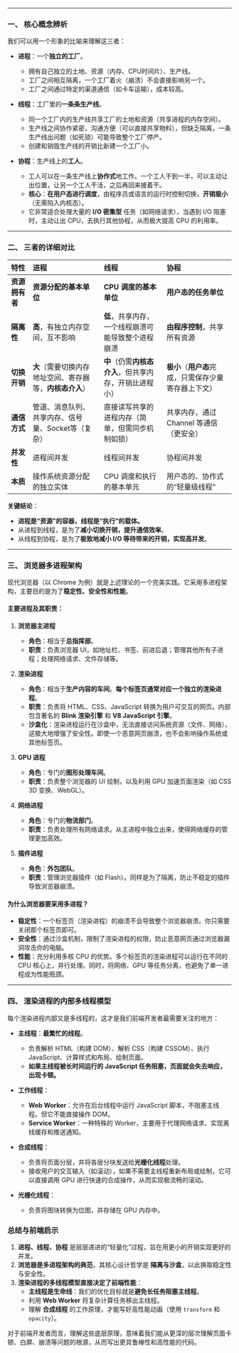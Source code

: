 
---

### 一、 核心概念辨析

我们可以用一个形象的比喻来理解这三者：

*   **进程**：一个**独立的工厂**。
    *   拥有自己独立的土地、资源（内存、CPU时间片）、生产线。
    *   工厂之间相互隔离，一个工厂着火（崩溃）不会直接影响另一个。
    *   工厂之间通过特定的渠道通信（如卡车运输），成本较高。

*   **线程**：工厂里的**一条条生产线**。
    *   同一个工厂内的生产线共享工厂的土地和资源（共享进程的内存空间）。
    *   生产线之间协作紧密，沟通方便（可以直接共享物料），但缺乏隔离，一条生产线出问题（如死锁）可能导致整个工厂停产。
    *   创建和销毁生产线的开销比新建一个工厂小。

*   **协程**：生产线上的**工人**。
    *   工人可以在一条生产线上**协作式**地工作。一个工人干到一半，可以主动让出位置，让另一个工人干活，之后再回来接着干。
    *   **核心**：**在用户态进行调度**，由程序员或语言的运行时控制切换，**开销极小**（无需陷入内核态）。
    *   它非常适合处理大量的 **I/O 密集型** 任务（如网络请求），当遇到 I/O 阻塞时，主动让出 CPU，去执行其他协程，从而极大提高 CPU 的利用率。

---

### 二、 三者的详细对比

| 特性 | 进程 | 线程 | 协程 |
| :--- | :--- | :--- | :--- |
| **资源拥有者** | **资源分配的基本单位** | **CPU 调度的基本单位** | **用户态的任务单位** |
| **隔离性** | **高**，有独立内存空间，互不影响 | **低**，共享内存，一个线程崩溃可能导致整个进程崩溃 | **由程序控制**，共享所有资源 |
| **切换开销** | **大**（需要切换内存地址空间、寄存器等，**内核态介入**） | **中**（仍需**内核态介入**，但共享内存，开销比进程小） | **极小**（**用户态**完成，只需保存少量寄存器上下文） |
| **通信方式** | 管道、消息队列、共享内存、信号量、Socket等（复杂） | 直接读写共享的进程内存（简单，但需同步机制如锁） | 共享内存，通过 Channel 等通信（更安全） |
| **并发性** | 进程间并发 | 线程间并发 | 协程间并发 |
| **本质** | 操作系统资源分配的独立实体 | CPU 调度和执行的基本单元 | 用户态的、协作式的“轻量级线程” |

**关键结论**：
*   **进程是“资源”的容器，线程是“执行”的载体。**
*   从进程到线程，是为了**减小切换开销，提升通信效率**。
*   从线程到协程，是为了**极致地减小 I/O 等待带来的开销，实现高并发**。

---

### 三、 浏览器多进程架构

现代浏览器（以 Chrome 为例）就是上述理论的一个完美实践。它采用多进程架构，主要目的是为了**稳定性、安全性和性能**。

#### 主要进程及其职责：

1.  **浏览器主进程**
    *   **角色**：相当于**总指挥部**。
    *   **职责**：负责浏览器 UI，如地址栏、书签、前进后退；管理其他所有子进程；处理网络请求、文件存储等。

2.  **渲染进程**
    *   **角色**：相当于**生产内容的车间**。**每个标签页通常对应一个独立的渲染进程**。
    *   **职责**：负责将 HTML、CSS、JavaScript 转换为用户可交互的网页。内部包含著名的 **Blink 渲染引擎** 和 **V8 JavaScript 引擎**。
    *   **沙盒化**：渲染进程运行在沙盒中，无法直接访问系统资源（文件、网络），这极大地增强了安全性。即使一个恶意网页崩溃，也不会影响操作系统或其他标签页。

3.  **GPU 进程**
    *   **角色**：专门的**图形处理车间**。
    *   **职责**：负责整个浏览器的 UI 绘制，以及利用 GPU 加速页面渲染（如 CSS 3D 变换、WebGL）。

4.  **网络进程**
    *   **角色**：专门的**物流部门**。
    *   **职责**：负责处理所有网络请求。从主进程中独立出来，使得网络缓存的管理更加高效。

5.  **插件进程**
    *   **角色**：**外包团队**。
    *   **职责**：管理浏览器插件（如 Flash）。同样是为了隔离，防止不稳定的插件导致浏览器崩溃。

#### 为什么浏览器要采用多进程？

*   **稳定性**：一个标签页（渲染进程）的崩溃不会导致整个浏览器崩溃。你只需要关闭那个标签页即可。
*   **安全性**：通过沙盒机制，限制了渲染进程的权限，防止恶意网页通过浏览器漏洞攻击你的电脑。
*   **性能**：充分利用多核 CPU 的优势。多个标签页的渲染进程可以运行在不同的 CPU 核心上，并行处理。同时，将网络、GPU 等任务分离，也避免了单一进程成为性能瓶颈。

---

### 四、 渲染进程的内部多线程模型

每个渲染进程内部又是多线程的，这才是我们前端开发者最需要关注的地方：

*   **主线程**：**最繁忙的线程**。
    *   负责解析 HTML（构建 DOM）、解析 CSS（构建 CSSOM）、执行 JavaScript、计算样式和布局、绘制页面。
    *   **如果主线程被长时间运行的 JavaScript 任务阻塞，页面就会失去响应，出现卡顿。**

*   **工作线程**：
    *   **Web Worker**：允许在后台线程中运行 JavaScript 脚本，不阻塞主线程。但它不能直接操作 DOM。
    *   **Service Worker**：一种特殊的 Worker，主要用于代理网络请求、实现离线缓存和推送通知。

*   **合成线程**：
    *   负责将页面分层，并将各层分块发送给**光栅化线程**处理。
    *   接收用户的交互输入（如滚动），如果不需要主线程重新布局或绘制，它可以直接调用 GPU 进行快速的合成操作，从而实现极流畅的滚动。

*   **光栅化线程**：
    *   负责将图块转换为位图，并存储在 GPU 内存中。

### 总结与前端启示

1.  **进程、线程、协程** 是层层递进的“轻量化”过程，旨在用更小的开销实现更好的并发。
2.  **浏览器是多进程架构的典范**，其核心设计哲学是 **隔离与沙盒**，以此换取稳定性与安全性。
3.  **渲染进程的多线程模型直接决定了前端性能**：
    *   **主线程是生命线**：我们的优化目标就是**避免长任务阻塞主线程**。
    *   利用 **Web Worker** 将复杂计算任务移出主线程。
    *   理解 **合成线程** 的工作原理，才能写好高性能动画（使用 `transform` 和 `opacity`）。

对于前端开发者而言，理解这些底层原理，意味着我们能从更深的层次理解页面卡顿、白屏、崩溃等问题的根源，从而写出更具鲁棒性和高性能的代码。